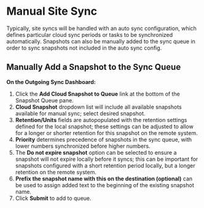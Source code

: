 # Manual Site Sync

Typically, site syncs will be handled with an auto sync configuration, which defines particular cloud sync periods or tasks to be synchronized automatically. Snapshots can also be manually added to the sync queue in order to sync snapshots not included in the auto sync config.

## Manually Add a Snapshot to the Sync Queue

**On the Outgoing Sync Dashboard:**

1. Click the **Add Cloud Snapshot to Queue** link at the bottom of the Snapshot Queue pane.
2. **Cloud Snapshot** dropdown list will include all available snapshots available for manual sync; select desired snapshot.
3. **Retention/Units** fields are autopopulated with the retention settings defined for the local snapshot; these settings can be adjusted to allow for a longer or shorter retention for this snapshot on the remote system.
4. **Priority** determines precedence of snapshots in the sync queue, with lower numbers synchronized before higher numbers.
5. The **Do not expire snapshot** option can be selected to ensure a snapshot will not expire locally before it syncs; this can be important for snapshots configured with a short retention period locally, but a longer retention on the remote system.
6. **Prefix the snapshot name with this on the destination (optional)** can be used to assign added text to the beginning of the existing snapshot name.
7. Click **Submit** to add to queue.
